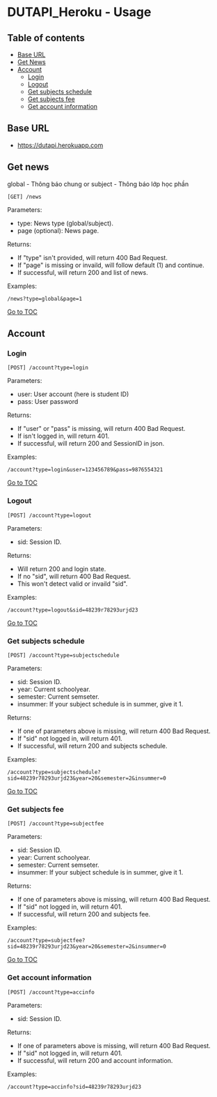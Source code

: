 # DUTAPI_Heroku - Usage

## Table of contents
- [Base URL](#base-url)
- [Get News](#get-news)
- [Account](#account)
  - [Login](#login)
  - [Logout](#logout)
  - [Get subjects schedule](#get-subjects-schedule)
  - [Get subjects fee](#get-subjects-fee)
  - [Get account information](#get-account-information)

## Base URL
- https://dutapi.herokuapp.com


## Get news
global - Thông báo chung or subject - Thông báo lớp học phần

```
[GET] /news
```

Parameters:
- type: News type (global/subject).
- page (optional): News page.

Returns:
- If "type" isn't provided, will return 400 Bad Request.
- If "page" is missing or invaild, will follow default (1) and continue.
- If successful, will return 200 and list of news.

Examples:
```
/news?type=global&page=1
```

[Go to TOC](#table-of-contents)

## Account

### Login
```
[POST] /account?type=login
```

Parameters:
- user: User account (here is student ID)
- pass: User password

Returns:
- If "user" or "pass" is missing, will return 400 Bad Request.
- If isn't logged in, will return 401.
- If successful, will return 200 and SessionID in json.

Examples:
```
/account?type=login&user=123456789&pass=9876554321
```

[Go to TOC](#table-of-contents)

### Logout
```
[POST] /account?type=logout
```

Parameters:
- sid: Session ID.

Returns:
- Will return 200 and login state.
- If no "sid", will return 400 Bad Request.
- This won't detect valid or invaild "sid".

Examples:
```
/account?type=logout&sid=48239r78293urjd23
```

[Go to TOC](#table-of-contents)

### Get subjects schedule
```
[POST] /account?type=subjectschedule
```

Parameters:
- sid: Session ID.
- year: Current schoolyear.
- semester: Current semseter.
- insummer: If your subject schedule is in summer, give it 1.

Returns:
- If one of parameters above is missing, will return 400 Bad Request.
- If "sid" not logged in, will return 401.
- If successful, will return 200 and subjects schedule.

Examples:
```
/account?type=subjectschedule?sid=48239r78293urjd23&year=20&semester=2&insummer=0
```

[Go to TOC](#table-of-contents)

### Get subjects fee
```
[POST] /account?type=subjectfee
```

Parameters:
- sid: Session ID.
- year: Current schoolyear.
- semester: Current semseter.
- insummer: If your subject schedule is in summer, give it 1.

Returns:
- If one of parameters above is missing, will return 400 Bad Request.
- If "sid" not logged in, will return 401.
- If successful, will return 200 and subjects fee.

Examples:
```
/account?type=subjectfee?sid=48239r78293urjd23&year=20&semester=2&insummer=0
```

[Go to TOC](#table-of-contents)

### Get account information
```
[POST] /account?type=accinfo
```

Parameters:
- sid: Session ID.


Returns:
- If one of parameters above is missing, will return 400 Bad Request.
- If "sid" not logged in, will return 401.
- If successful, will return 200 and account information.

Examples:
```
/account?type=accinfo?sid=48239r78293urjd23
```
